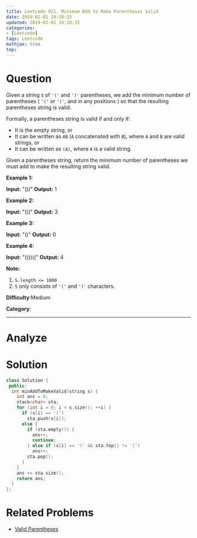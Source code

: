 ```yaml
---
title: Leetcode 921. Minimum Add to Make Parentheses Valid
date: 2019-02-01 19:10:33
updated: 2019-02-01 19:10:33
categories: 
- [Leetcode]
tags: Leetcode
mathjax: true
top:
---
```


# Question

Given a string `S`  of  `'('`  and  `')'`  parentheses, we add the minimum number of parentheses (  `'('`  or  `')'`, and in any positions ) so that the resulting parentheses string is valid.

Formally, a parentheses string is valid if and only if:

-   It is the empty string, or
-   It can be written as  `AB` (`A`  concatenated with  `B`), where  `A`  and  `B`  are valid strings, or
-   It can be written as  `(A)`, where  `A`  is a valid string.

Given a parentheses string, return the minimum number of parentheses we must add to make the resulting string valid.

**Example 1:**

**Input:** "())"
**Output:** 1

**Example 2:**

**Input:** "((("
**Output:** 3

**Example 3:**

**Input:** "()"
**Output:** 0

**Example 4:**

**Input:** "()))(("
**Output:** 4

**Note:**

1. `S.length <= 1000`
2. `S`  only consists of  `'('`  and  `')'`  characters.

**Difficulty**:Medium

**Category**:

<!-- more -->

------------

# Analyze

# Solution

```cpp
class Solution {
 public:
  int minAddToMakeValid(string s) {
    int ans = 0;
    stack<char> sta;
    for (int i = 0; i < s.size(); ++i) {
      if (s[i] == '(')
        sta.push(s[i]);
      else {
        if (sta.empty()) {
          ans++;
          continue;
        } else if (s[i] == ')' && sta.top() != '(')
          ans++;
        sta.pop();
      }
    }
    ans += sta.size();
    return ans;
  }
};
```

# Related Problems

* [Valid Parentheses](../Leetcode-20-Valid-Parentheses/)
